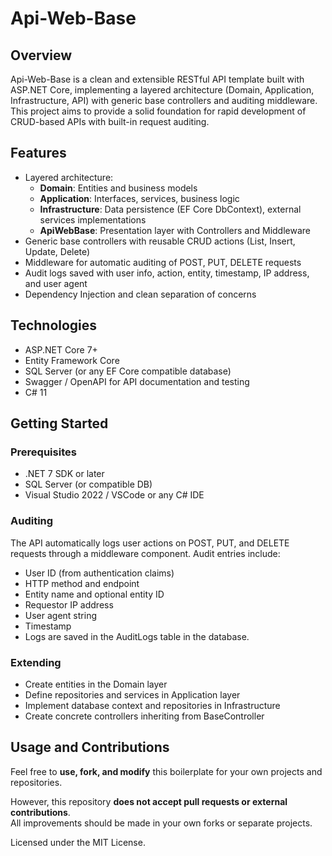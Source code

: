 # Api-Web-Base

## Overview

Api-Web-Base is a clean and extensible RESTful API template built with ASP.NET Core, implementing a layered architecture (Domain, Application, Infrastructure, API) with generic base controllers and auditing middleware. This project aims to provide a solid foundation for rapid development of CRUD-based APIs with built-in request auditing.

## Features

- Layered architecture:
  - **Domain**: Entities and business models
  - **Application**: Interfaces, services, business logic
  - **Infrastructure**: Data persistence (EF Core DbContext), external services implementations
  - **ApiWebBase**: Presentation layer with Controllers and Middleware
- Generic base controllers with reusable CRUD actions (List, Insert, Update, Delete)
- Middleware for automatic auditing of POST, PUT, DELETE requests
- Audit logs saved with user info, action, entity, timestamp, IP address, and user agent
- Dependency Injection and clean separation of concerns

## Technologies

- ASP.NET Core 7+
- Entity Framework Core
- SQL Server (or any EF Core compatible database)
- Swagger / OpenAPI for API documentation and testing
- C# 11

## Getting Started

### Prerequisites

- .NET 7 SDK or later
- SQL Server (or compatible DB)
- Visual Studio 2022 / VSCode or any C# IDE

### Auditing

The API automatically logs user actions on POST, PUT, and DELETE requests through a middleware component. Audit entries include:
- User ID (from authentication claims)
- HTTP method and endpoint
- Entity name and optional entity ID
- Requestor IP address
- User agent string
- Timestamp
- Logs are saved in the AuditLogs table in the database.

### Extending

- Create entities in the Domain layer
- Define repositories and services in Application layer
- Implement database context and repositories in Infrastructure
- Create concrete controllers inheriting from BaseController<T>

## Usage and Contributions

Feel free to **use, fork, and modify** this boilerplate for your own projects and repositories.

However, this repository **does not accept pull requests or external contributions**.  
All improvements should be made in your own forks or separate projects.

Licensed under the MIT License.
